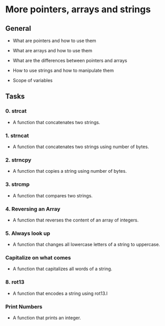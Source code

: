 # **More pointers, arrays and strings**

## General
- What are pointers and how to use them

- What are arrays and how to use them

- What are the differences between pointers and arrays

- How to use strings and how to manipulate them

- Scope of variables

## Tasks
### 0. strcat
- A function that concatenates two strings.

### 1. strncat
- A function that concatenates two strings using number of bytes.

### 2. strncpy
- A function that copies a string using number of bytes.

### 3. strcmp
- A function that compares two strings.

### 4. Reversing an Array
- A function that reverses the content of an array of integers.

### 5. Always look up
- A function that changes all lowercase letters of a string to uppercase.

### Capitalize on what comes
- A function that capitalizes all words of a string.

### 8. rot13
- A function that encodes a string using rot13.I

### Print Numbers
- A function that prints an integer.


